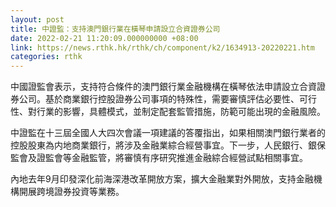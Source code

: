 ```yaml
---
layout: post
title: 中證監：支持澳門銀行業在橫琴申請設立合資證券公司
date: 2022-02-21 11:20:09.000000000 +08:00
link: https://news.rthk.hk/rthk/ch/component/k2/1634913-20220221.htm
categories: rthk
---
```


中國證監會表示，支持符合條件的澳門銀行業金融機構在橫琴依法申請設立合資證券公司。基於商業銀行控股證券公司事項的特殊性，需要審慎評估必要性、可行性、對行業的影響，具體模式，並制定配套監管措施，防範可能出現的金融風險。

中證監在十三屆全國人大四次會議一項建議的答覆指出，如果相關澳門銀行業者的控股股東為内地商業銀行，將涉及金融業綜合經營事宜。下一步，人民銀行、銀保監會及證監會等金融監管，將審慎有序研究推進金融綜合經營試點相關事宜。

內地去年9月印發深化前海深港改革開放方案，擴大金融業對外開放，支持金融機構開展跨境證券投資等業務。
